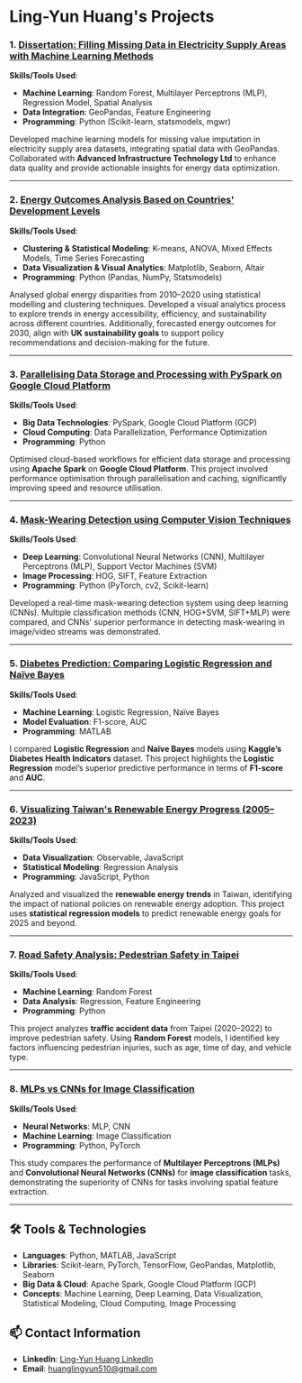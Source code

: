 # **Ling-Yun Huang's Projects**

### **1. [Dissertation: Filling Missing Data in Electricity Supply Areas with Machine Learning Methods](https://github.com/Ling-Yun-Huang/filling-missing-data-electricity-ml)**  
**Skills/Tools Used**:  
- **Machine Learning**: Random Forest, Multilayer Perceptrons (MLP), Regression Model, Spatial Analysis
- **Data Integration**: GeoPandas, Feature Engineering 
- **Programming**: Python (Scikit-learn, statsmodels, mgwr)  

Developed machine learning models for missing value imputation in electricity supply area datasets, integrating spatial data with GeoPandas. Collaborated with **Advanced Infrastructure Technology Ltd** to enhance data quality and provide actionable insights for energy data optimization.

---

### **2. [Energy Outcomes Analysis Based on Countries' Development Levels](https://github.com/Ling-Yun-Huang/worldwide-energy-outcomes-visual-analytics)**  
**Skills/Tools Used**:  
- **Clustering & Statistical Modeling**: K-means, ANOVA, Mixed Effects Models, Time Series Forecasting
- **Data Visualization & Visual Analytics**: Matplotlib, Seaborn, Altair
- **Programming**: Python (Pandas, NumPy, Statsmodels)

Analysed global energy disparities from 2010–2020 using statistical modelling and clustering techniques. Developed a visual analytics process to explore trends in energy accessibility, efficiency, and sustainability across different countries. Additionally, forecasted energy outcomes for 2030, align with **UK sustainability goals** to support policy recommendations and decision-making for the future.

---

### **3. [Parallelising Data Storage and Processing with PySpark on Google Cloud Platform](https://github.com/Ling-Yun-Huang/spark-gcp-data-optimization)**  
**Skills/Tools Used**:  
- **Big Data Technologies**: PySpark, Google Cloud Platform (GCP)  
- **Cloud Computing**: Data Parallelization, Performance Optimization  
- **Programming**: Python  

Optimised cloud-based workflows for efficient data storage and processing using **Apache Spark** on **Google Cloud Platform**. This project involved performance optimisation through parallelisation and caching, significantly improving speed and resource utilisation.

---

### **4. [Mask-Wearing Detection using Computer Vision Techniques](https://github.com/Ling-Yun-Huang/mask-detection-cv)**  
**Skills/Tools Used**:  
- **Deep Learning**: Convolutional Neural Networks (CNN), Multilayer Perceptrons (MLP), Support Vector Machines (SVM)  
- **Image Processing**: HOG, SIFT, Feature Extraction  
- **Programming**: Python (PyTorch, cv2, Scikit-learn)

Developed a real-time mask-wearing detection system using deep learning (CNNs). Multiple classification methods (CNN, HOG+SVM, SIFT+MLP) were compared, and CNNs' superior performance in detecting mask-wearing in image/video streams was demonstrated.

---

### **5. [Diabetes Prediction: Comparing Logistic Regression and Naïve Bayes](https://github.com/Ling-Yun-Huang/diabetes-prediction-ml)**  
**Skills/Tools Used**:  
- **Machine Learning**: Logistic Regression, Naïve Bayes  
- **Model Evaluation**: F1-score, AUC  
- **Programming**: MATLAB  

I compared **Logistic Regression** and **Naïve Bayes** models using **Kaggle’s Diabetes Health Indicators** dataset. This project highlights the **Logistic Regression** model’s superior predictive performance in terms of **F1-score** and **AUC**.

---

### **6. [Visualizing Taiwan's Renewable Energy Progress (2005–2023)](https://github.com/Ling-Yun-Huang/taiwan-renewable-energy)**  
**Skills/Tools Used**:  
- **Data Visualization**: Observable, JavaScript  
- **Statistical Modeling**: Regression Analysis  
- **Programming**: JavaScript, Python  

Analyzed and visualized the **renewable energy trends** in Taiwan, identifying the impact of national policies on renewable energy adoption. This project uses **statistical regression models** to predict renewable energy goals for 2025 and beyond.

---

### **7. [Road Safety Analysis: Pedestrian Safety in Taipei](https://github.com/Ling-Yun-Huang/taipei-pedestrian-safety-analysis)**  
**Skills/Tools Used**:  
- **Machine Learning**: Random Forest  
- **Data Analysis**: Regression, Feature Engineering  
- **Programming**: Python  

This project analyzes **traffic accident data** from Taipei (2020–2022) to improve pedestrian safety. Using **Random Forest** models, I identified key factors influencing pedestrian injuries, such as age, time of day, and vehicle type.

---

### **8. [MLPs vs CNNs for Image Classification](https://github.com/Ling-Yun-Huang/mlp-vs-cnn-image-classification)**  
**Skills/Tools Used**:  
- **Neural Networks**: MLP, CNN  
- **Machine Learning**: Image Classification  
- **Programming**: Python, PyTorch  

This study compares the performance of **Multilayer Perceptrons (MLPs)** and **Convolutional Neural Networks (CNNs)** for **image classification** tasks, demonstrating the superiority of CNNs for tasks involving spatial feature extraction.

---

## **🛠️ Tools & Technologies**

- **Languages**: Python, MATLAB, JavaScript
- **Libraries**: Scikit-learn, PyTorch, TensorFlow, GeoPandas, Matplotlib, Seaborn
- **Big Data & Cloud**: Apache Spark, Google Cloud Platform (GCP)
- **Concepts**: Machine Learning, Deep Learning, Data Visualization, Statistical Modeling, Cloud Computing, Image Processing

## **📫 Contact Information**

- **LinkedIn**: [Ling-Yun Huang LinkedIn](https://www.linkedin.com/in/ling-yun-huang-5a6a56206/)
- **Email**: huanglingyun510@gmail.com

